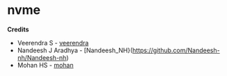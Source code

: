 # nvme
**Credits**
- Veerendra S - [veerendra](https://github.com/Veerendras2004)
- Nandeesh J Aradhya - [Nandeesh_NH}(https://github.com/Nandeesh-nh/Nandeesh-nh)
- Mohan HS - [mohan]()
